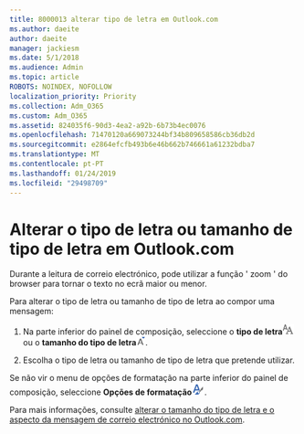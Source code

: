 ```yaml
---
title: 8000013 alterar tipo de letra em Outlook.com
ms.author: daeite
author: daeite
manager: jackiesm
ms.date: 5/1/2018
ms.audience: Admin
ms.topic: article
ROBOTS: NOINDEX, NOFOLLOW
localization_priority: Priority
ms.collection: Adm_O365
ms.custom: Adm_O365
ms.assetid: 824035f6-90d3-4ea2-a92b-6b73b4ec0076
ms.openlocfilehash: 71470120a669073244bf34b809658586cb36db2d
ms.sourcegitcommit: e2864efcfb493b6e46b662b746661a61232bdba7
ms.translationtype: MT
ms.contentlocale: pt-PT
ms.lasthandoff: 01/24/2019
ms.locfileid: "29498709"
---
```

# <a name="change-font-or-font-size-in-outlookcom"></a>Alterar o tipo de letra ou tamanho de tipo de letra em Outlook.com

Durante a leitura de correio electrónico, pode utilizar a função ' zoom ' do browser para tornar o texto no ecrã maior ou menor.
  
Para alterar o tipo de letra ou tamanho de tipo de letra ao compor uma mensagem:
  
1. Na parte inferior do painel de composição, seleccione o **tipo de letra**![tipo de letra](media/6d9372e0-cde5-49fc-a457-aafb62255163.png) ou o **tamanho do tipo de letra**![ícone de tamanho do tipo de letra](media/9334f617-9593-4bd0-afb1-c53308ad7591.png).
    
2. Escolha o tipo de letra ou tamanho de tipo de letra que pretende utilizar.
    
Se não vir o menu de opções de formatação na parte inferior do painel de composição, seleccione **Opções de formatação**![ícone de opções de formatação a](media/13103798-e3ea-4069-a7a0-63f8903c8c3a.png).
  
Para mais informações, consulte [alterar o tamanho do tipo de letra e o aspecto da mensagem de correio electrónico no Outlook.com](https://go.microsoft.com/fwlink/p/?linkid=873130).
  


